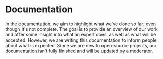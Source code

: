 # Documentation
In the documentation, we aim to highlight what we've done so far, even though it's not complete. The goal is to provide an overview of our work and offer some insight into what an expert does, as well as what will be accepted. However, we are writing this documentation to inform people about what is expected. Since we are new to open-source projects, our documentation isn't fully finished and will be updated by a moderator.
